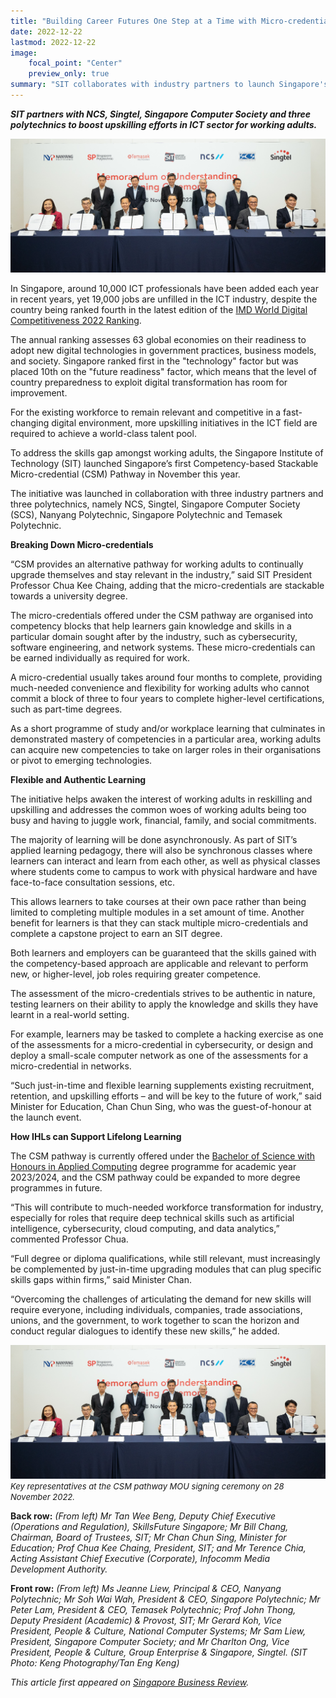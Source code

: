 ```yaml
---
title: "Building Career Futures One Step at a Time with Micro-credentials"
date: 2022-12-22
lastmod: 2022-12-22
image:
    focal_point: "Center"
    preview_only: true
summary: "SIT collaborates with industry partners to launch Singapore's first Competency-based Stackable Micro-credential (CSM) Pathway, providing upskilling opportunities for working adults in the ICT sector."
---
```


***SIT partners with NCS, Singtel, Singapore Computer Society and three polytechnics to boost upskilling efforts in ICT sector for working adults.***

![digital transformation resized](./featured.jpg)

In Singapore, around 10,000 ICT professionals have been added each year in recent years, yet 19,000 jobs are unfilled in the ICT industry, despite the country being ranked fourth in the latest edition of the [IMD World Digital Competitiveness 2022 Ranking](https://www.imd.org/centers/wcc/world-competitiveness-center/rankings/world-digital-competitiveness-ranking/ "IMD Ranking"). 

The annual ranking assesses 63 global economies on their readiness to adopt new digital technologies in government practices, business models, and society. Singapore ranked first in the "technology" factor but was placed 10th on the "future readiness" factor, which means that the level of country preparedness to exploit digital transformation has room for improvement. 

For the existing workforce to remain relevant and competitive in a fast-changing digital environment, more upskilling initiatives in the ICT field are required to achieve a world-class talent pool. 

To address the skills gap amongst working adults, the Singapore Institute of Technology (SIT) launched Singapore’s first Competency-based Stackable Micro-credential (CSM) Pathway in November this year. 

The initiative was launched in collaboration with three industry partners and three polytechnics, namely NCS, Singtel, Singapore Computer Society (SCS), Nanyang Polytechnic, Singapore Polytechnic and Temasek Polytechnic. 

**Breaking Down Micro-credentials**

“CSM provides an alternative pathway for working adults to continually upgrade themselves and stay relevant in the industry,” said SIT President Professor Chua Kee Chaing, adding that the micro-credentials are stackable towards a university degree. 

The micro-credentials offered under the CSM pathway are organised into competency blocks that help learners gain knowledge and skills in a particular domain sought after by the industry, such as cybersecurity, software engineering, and network systems. These micro-credentials can be earned individually as required for work. 

A micro-credential usually takes around four months to complete, providing much-needed convenience and flexibility for working adults who cannot commit a block of three to four years to complete higher-level certifications, such as part-time degrees.  

As a short programme of study and/or workplace learning that culminates in demonstrated mastery of competencies in a particular area, working adults can acquire new competencies to take on larger roles in their organisations or pivot to emerging technologies. 

**Flexible and Authentic Learning**

The initiative helps awaken the interest of working adults in reskilling and upskilling and addresses the common woes of working adults being too busy and having to juggle work, financial, family, and social commitments. 

The majority of learning will be done asynchronously. As part of SIT’s applied learning pedagogy, there will also be synchronous classes where learners can interact and learn from each other, as well as physical classes where students come to campus to work with physical hardware and have face-to-face consultation sessions, etc. 

This allows learners to take courses at their own pace rather than being limited to completing multiple modules in a set amount of time. Another benefit for learners is that they can stack multiple micro-credentials and complete a capstone project to earn an SIT degree. 

Both learners and employers can be guaranteed that the skills gained with the competency-based approach are applicable and relevant to perform new, or higher-level, job roles requiring greater competence. 

The assessment of the micro-credentials strives to be authentic in nature, testing learners on their ability to apply the knowledge and skills they have learnt in a real-world setting. 

For example, learners may be tasked to complete a hacking exercise as one of the assessments for a micro-credential in cybersecurity, or design and deploy a small-scale computer network as one of the assessments for a micro-credential in networks. 

“Such just-in-time and flexible learning supplements existing recruitment, retention, and upskilling efforts – and will be key to the future of work,” said Minister for Education, Chan Chun Sing, who was the guest-of-honour at the launch event. 

**How IHLs can Support Lifelong Learning** 

The CSM pathway is currently offered under the [Bachelor of Science with Honours in Applied Computing](https://www.singaporetech.edu.sg/undergraduate-programmes/applied-computing-fintech "applied-computing-fintech") degree programme for academic year 2023/2024, and the CSM pathway could be expanded to more degree programmes in future. 

“This will contribute to much-needed workforce transformation for industry, especially for roles that require deep technical skills such as artificial intelligence, cybersecurity, cloud computing, and data analytics,” commented Professor Chua. 

“Full degree or diploma qualifications, while still relevant, must increasingly be complemented by just-in-time upgrading modules that can plug specific skills gaps within firms,” said Minister Chan. 

“Overcoming the challenges of articulating the demand for new skills will require everyone, including individuals, companies, trade associations, unions, and the government, to work together to scan the horizon and conduct regular dialogues to identify these new skills,” he added. 


![Picture 1 - Key representatives at the CSM pathway MOU signing ceremony on 28 November 2022 (1)](./key-representatives.jpg)
*<font size= 2>Key representatives at the CSM pathway MOU signing ceremony on 28 November 2022.* </font>

**Back row:** *(From left) Mr Tan Wee Beng, Deputy Chief Executive (Operations and Regulation), SkillsFuture Singapore; Mr Bill Chang, Chairman, Board of Trustees, SIT; Mr Chan Chun Sing, Minister for Education; Prof Chua Kee Chaing, President, SIT; and Mr Terence Chia, Acting Assistant Chief Executive (Corporate), Infocomm Media Development Authority.*

**Front row:** *(From left) Ms Jeanne Liew, Principal & CEO, Nanyang Polytechnic; Mr Soh Wai Wah, President & CEO, Singapore Polytechnic; Mr Peter Lam, President & CEO, Temasek Polytechnic; Prof John Thong, Deputy President (Academic) & Provost, SIT; Mr Gerard Koh, Vice President, People & Culture, National Computer Systems; Mr Sam Liew, President, Singapore Computer Society; and Mr Charlton Ong, Vice President, People & Culture, Group Enterprise & Singapore, Singtel. (SIT Photo: Keng Photography/Tan Eng Keng)*    

*This article first appeared on [Singapore Business Review](https://sbr.com.sg/co-written-partner/sponsored-articles/building-career-futures-one-step-time-micro-credentials "singapore-business-review").* 